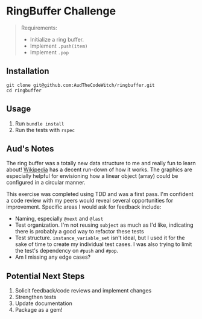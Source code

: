 # RingBuffer Challenge
> Requirements:
> - Initialize a ring buffer.
> - Implement `.push(item)`
> - Implement `.pop`

## Installation
```shell
git clone git@github.com:AudTheCodeWitch/ringbuffer.git
cd ringbuffer
```

## Usage
1. Run `bundle install`
2. Run the tests with `rspec`

## Aud's Notes
The ring buffer was a totally new data structure to me and really fun to learn about! 
[Wikipedia](https://en.wikipedia.org/wiki/Circular_buffer) has a decent run-down of how it works. The graphics are 
especially helpful for envisioning how a linear object (array) could be configured in a circular manner.

This exercise was completed using TDD and was a first pass. I'm confident a code review with my peers would reveal
several opportunities for improvement. Specific areas I would ask for feedback include:
- Naming, especially `@next` and `@last`
- Test organization. I'm not reusing `subject` as much as I'd like, indicating there is probably a good way to refactor 
these tests
- Test structure. `instance_variable_set` isn't ideal, but I used it for the sake of time to create my individual test
cases. I was also trying to limit the test's dependency on `#push` and `#pop`.
- Am I missing any edge cases?

## Potential Next Steps
1. Solicit feedback/code reviews and implement changes
2. Strengthen tests
3. Update documentation
4. Package as a gem!
